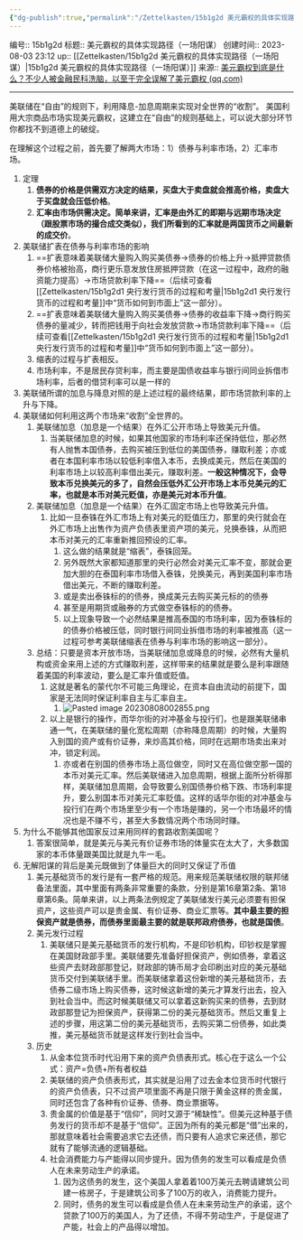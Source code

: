 ```yaml
---
{"dg-publish":true,"permalink":"/Zettelkasten/15b1g2d 美元霸权的具体实现路径（一场阳谋）/","dgPassFrontmatter":true}
---
```


编号:: 15b1g2d
标题:: 美元霸权的具体实现路径（一场阳谋）
创建时间:: 2023-08-03 23:12
up:: [[Zettelkasten/15b1g2d 美元霸权的具体实现路径（一场阳谋）\|15b1g2d 美元霸权的具体实现路径（一场阳谋）]]
来源:: [美元霸权到底是什么？不少人被金融民科洗脑，以至于完全误解了美元霸权 (qq.com)](https://mp.weixin.qq.com/s?__biz=MzI2MzY2MTIwOQ==&mid=2247485296&idx=1&sn=7fbac6ea85f65e89f152c629d58ab4b2&chksm=eab93486ddcebd90e817a76a38c691a2fb64ebd22f612673e103a3310438d200cadf455d8378&scene=21#wechat_redirect)

---

美联储在“自由”的规则下，利用降息-加息周期来实现对全世界的“收割”。
美国利用大宗商品市场实现美元霸权，这建立在“自由”的规则基础上，可以说大部分环节你都找不到道德上的破绽。

在理解这个过程之前，首先要了解两大市场：1）债券与利率市场，2）汇率市场。
1. 定理
	1. **债券的价格是供需双方决定的结果，买盘大于卖盘就会推高价格，卖盘大于买盘就会压低价格**。
	2. **汇率由市场供需决定。简单来讲，汇率是由外汇的即期与远期市场决定（跟股票市场的撮合成交类似），我们所看到的汇率就是两国货币之间最新的成交价**。
2. 美联储扩表在债券与利率市场的影响
	1. ==扩表意味着美联储大量购入购买美债券->债券的价格上升->抵押贷款债券价格被抬高，商行更乐意发放住房抵押贷款（在这一过程中，政府的融资能力提高）->市场贷款利率下降==（后续可查看[[Zettelkasten/15b1g2d1 央行发行货币的过程和考量\|15b1g2d1 央行发行货币的过程和考量]]中“货币如何到市面上”这一部分）。
	2. ==扩表意味着美联储大量购入购买美债券->债券的收益率下降->商行购买债券的量减少，转而把钱用于向社会发放贷款->市场贷款利率下降==（后续可查看[[Zettelkasten/15b1g2d1 央行发行货币的过程和考量\|15b1g2d1 央行发行货币的过程和考量]]中“货币如何到市面上”这一部分）。
	3. 缩表的过程与扩表相反。
	4. 市场利率，不是居民存贷利率，而主要是国债收益率与银行间同业拆借市场利率，后者的借贷利率可以是一样的
3. 美联储所谓的加息与降息对照的是上述过程的最终结果，即市场贷款利率的上升与下降。
4. 美联储如何利用这两个市场来“收割”全世界的。
	1. 美联储加息（加息是一个结果）在外汇公开市场上导致美元升值。
		1. 当美联储加息的时候，如果其他国家的市场利率还保持低位，那必然有人抛售本国债券，去购买被压到低位的美国债券，赚取利差；亦或者在本国利率市场以较低利率借入本币，去换成美元，然后在美国的利率市场上以较高利率借出美元，赚取利差。**一般这种情况下，会导致本币兑换美元的多了，自然会压低外汇公开市场上本币兑美元的汇率，也就是本币对美元贬值，亦是美元对本币升值**。
	2. 美联储加息（加息是一个结果）在外汇固定市场上也导致美元升值。
		1. 比如一旦泰铢在外汇市场上有对美元的贬值压力，那里的央行就会在外汇市场上出售作为资产负债表里资产项的美元，兑换泰铢，从而把本币对美元的汇率重新推回预设的汇率。
			1. 这么做的结果就是“缩表”，泰铢回笼。
			2. 另外既然大家都知道那里的央行必然会对美元汇率不变，那就会更加大胆的在泰国利率市场借入泰铢，兑换美元，再到美国利率市场借出美元，不断的赚取利差。
			3. 或是卖出泰铢标的的债券，换成美元去购买美元标的的债券
			4. 甚至是用期货或融券的方式做空泰铢标的的债券。
			5. 以上现象导致一个必然结果是推高泰国的市场利率，因为泰铢标的的债券价格被压低，同时银行间同业拆借市场的利率被推高（这一过程可参考美联储缩表在债券与利率市场的影响这一部分）。
	3. 总结：只要是资本开放市场，当美联储加息或降息的时候，必然有大量机构或资金来用上述的方式赚取利差，这样带来的结果就是要么是利率跟随着美国的利率波动，要么是汇率升值或贬值。
		1. 这就是著名的蒙代尔不可能三角理论，在资本自由流动的前提下，国家是无法同时保证利率自主与汇率自主。
			1. ![Pasted image 20230808002855.png](/img/user/attachment/Pasted%20image%2020230808002855.png)
		2. 以上是银行的操作，而华尔街的对冲基金与投行们，也是跟美联储串通一气，在美联储的量化宽松周期（亦称降息周期）的时候，大量购入别国的资产或有价证券，来炒高其价格，同时在远期市场卖出来对冲，锁定利润。
			1. 亦或者在别国的债券市场上高位做空，同时又在高位做空那一国的本币对美元汇率。然后美联储进入加息周期，根据上面所分析得那样，美联储加息周期，会导致要么别国债券价格下跌、市场利率提升，要么别国本币对美元汇率贬值。这样的话华尔街的对冲基金与投行们在两个市场里至少有一个市场是赚的，另一个市场最坏的情况也是不赚不亏，甚至大多数情况两个市场同时赚。
5. 为什么不能够其他国家反过来用同样的套路收割美国呢？
	1. 答案很简单，就是美元与美元有价证券市场的体量实在太大了，大多数国家的本币体量跟美国比就是九牛一毛。
6. 无解阳谋的背后是美元既做到了体量巨大的同时又保证了币值
	1. 美元基础货币的发行是有一套严格的规范。用来规范美联储权限的联邦储备法里面，其中里面有两条非常重要的条款，分别是第16章第2条、第18章第6条。简单来讲，以上两条法例规定了美联储发行美元必须要有担保资产，这些资产可以是贵金属、有价证券、商业汇票等。**其中最主要的担保资产就是债券，而债券里面最主要的就是联邦政府债券，也就是国债**。
	2. 美元发行过程
		1. 美联储只是美元基础货币的发行机构，不是印钞机构，印钞权是掌握在美国财政部手里。美联储要先准备好担保资产，例如债券，拿着这些资产去财政部那登记，财政部的铸币局才会印刷出对应的美元基础货币交付到美联储手里。而美联储拿着这份新增的美元基础货币，去债券二级市场上购买债券，这时候这新增的美元才算发行出去，投入到社会当中。而这时候美联储又可以拿着这新购买来的债券，去到财政部那登记为担保资产，获得第二份的美元基础货币。然后又重复上述的步骤，用这第二份的美元基础货币，去购买第二份债券，如此类推，美元基础货币就是这样发行到社会当中。
	3. 历史
		1. 从金本位货币时代沿用下来的资产负债表形式。核心在于这么一个公式：资产=负债+所有者权益
		2. 美联储的资产负债表形式，其实就是沿用了过去金本位货币时代银行的资产负债表，只不过资产项里面不再是只限于黄金这样的贵金属，同时还包含了各种有价证券、债券、商业票据等。
		3. 贵金属的价值是基于“信仰”，同时又源于“稀缺性”。但美元这种基于债务发行的货币却不是基于“信仰”。正因为所有的美元都是“借”出来的，那就意味着社会需要追求它去还债，而只要有人追求它来还债，那它就有了能够流通的逻辑基础。
		4. 社会消费能力与产能得以同步提升。因为债务的发生可以看成是负债人在未来劳动生产的承诺。
			1. 因为这债务的发生，这个美国人拿着着100万美元去聘请建筑公司建一栋房子，于是建筑公司多了100万的收入，消费能力提升。
			2. 同时，债务的发生可以看成是负债人在未来劳动生产的承诺，这个贷款了100万的美国人，为了还债，不得不劳动生产，于是促进了产能，社会上的产品得以增加。

